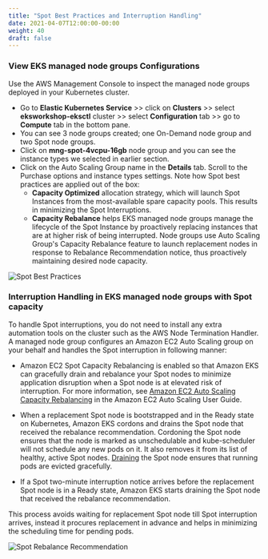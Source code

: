 ```yaml
---
title: "Spot Best Practices and Interruption Handling"
date: 2021-04-07T12:00:00-00:00
weight: 40
draft: false
---
```


### View EKS managed node groups Configurations

Use the AWS Management Console to inspect the managed node groups deployed in your Kubernetes cluster. 

* Go to **Elastic Kubernetes Service** >> click on **Clusters** >> select **eksworkshop-eksctl** cluster >> select **Configuration** tab >> go to **Compute** tab in the bottom pane.
* You can see 3 node groups created; one On-Demand node group and two Spot node groups.
* Click on **mng-spot-4vcpu-16gb** node group and you can see the instance types we selected in earlier section.
* Click on the Auto Scaling Group name in the **Details** tab. Scroll to the Purchase options and instance types settings. Note how Spot best practices are applied out of the box:
    * **Capacity Optimized** allocation strategy, which will launch Spot Instances from the most-available spare capacity pools. This results in minimizing the Spot Interruptions.
    * **Capacity Rebalance** helps EKS managed node groups manage the lifecycle of the Spot Instance by proactively replacing instances that are at higher risk of being interrupted. Node groups use Auto Scaling Group's Capacity Rebalance feature to launch replacement nodes in response to Rebalance Recommendation notice, thus proactively maintaining desired node capacity.

![Spot Best Practices](/images/spotworkers/asg_spot_best_practices.png)

### Interruption Handling in EKS managed node groups with Spot capacity

To handle Spot interruptions, you do not need to install any extra automation tools on the cluster such as the AWS Node Termination Handler. A managed node group configures an Amazon EC2 Auto Scaling group on your behalf and handles the Spot interruption in following manner: 

* Amazon EC2 Spot Capacity Rebalancing is enabled so that Amazon EKS can gracefully drain and rebalance your Spot nodes to minimize application disruption when a Spot node is at elevated risk of interruption. For more information, see [Amazon EC2 Auto Scaling Capacity Rebalancing](https://docs.aws.amazon.com/autoscaling/ec2/userguide/capacity-rebalance.html) in the Amazon EC2 Auto Scaling User Guide.

* When a replacement Spot node is bootstrapped and in the Ready state on Kubernetes, Amazon EKS cordons and drains the Spot node that received the rebalance recommendation. Cordoning the Spot node ensures that the node is marked as unschedulable and kube-scheduler will not schedule any new pods on it. It also removes it from its list of healthy, active Spot nodes. [Draining](https://kubernetes.io/docs/tasks/administer-cluster/safely-drain-node/) the Spot node ensures that running pods are evicted gracefully.

* If a Spot two-minute interruption notice arrives before the replacement Spot node is in a Ready state, Amazon EKS starts draining the Spot node that received the rebalance recommendation.

This process avoids waiting for replacement Spot node till Spot interruption arrives, instead it procures replacement in advance and helps in minimizing the scheduling time for pending pods.

![Spot Rebalance Recommendation](/images/spotworkers/rebalance_recommendation.png)